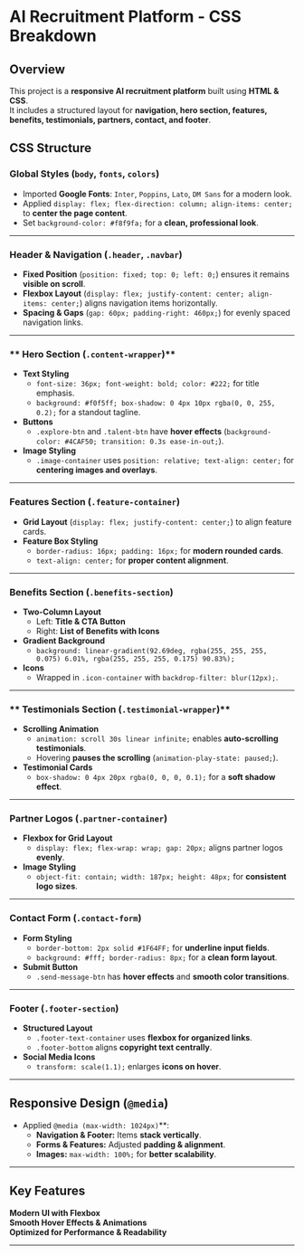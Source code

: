 # AI Recruitment Platform - CSS Breakdown

##  Overview
This project is a **responsive AI recruitment platform** built using **HTML & CSS**.  
It includes a structured layout for **navigation, hero section, features, benefits, testimonials, partners, contact, and footer**.


##  CSS Structure

### **Global Styles (`body`, `fonts`, `colors`)**
- Imported **Google Fonts**: `Inter`, `Poppins`, `Lato`, `DM Sans` for a modern look.
- Applied `display: flex; flex-direction: column; align-items: center;` to **center the page content**.
- Set `background-color: #f8f9fa;` for a **clean, professional look**.

---

### **Header & Navigation (`.header`, `.navbar`)**
- **Fixed Position** (`position: fixed; top: 0; left: 0;`) ensures it remains **visible on scroll**.
- **Flexbox Layout** (`display: flex; justify-content: center; align-items: center;`) aligns navigation items horizontally.
- **Spacing & Gaps** (`gap: 60px; padding-right: 460px;`) for evenly spaced navigation links.

---

### ** Hero Section (`.content-wrapper`)**
- **Text Styling**
  - `font-size: 36px; font-weight: bold; color: #222;` for title emphasis.
  - `background: #f0f5ff; box-shadow: 0 4px 10px rgba(0, 0, 255, 0.2);` for a standout tagline.
- **Buttons**
  - `.explore-btn` and `.talent-btn` have **hover effects** (`background-color: #4CAF50; transition: 0.3s ease-in-out;`).
- **Image Styling**
  - `.image-container` uses `position: relative; text-align: center;` for **centering images and overlays**.

---

### **Features Section (`.feature-container`)**
- **Grid Layout** (`display: flex; justify-content: center;`) to align feature cards.
- **Feature Box Styling**
  - `border-radius: 16px; padding: 16px;` for **modern rounded cards**.
  - `text-align: center;` for **proper content alignment**.

---

### **Benefits Section (`.benefits-section`)**
- **Two-Column Layout**
  - Left: **Title & CTA Button**
  - Right: **List of Benefits with Icons**
- **Gradient Background**
  - `background: linear-gradient(92.69deg, rgba(255, 255, 255, 0.075) 6.01%, rgba(255, 255, 255, 0.175) 90.83%);`
- **Icons**
  - Wrapped in `.icon-container` with `backdrop-filter: blur(12px);`.

---

### ** Testimonials Section (`.testimonial-wrapper`)**
- **Scrolling Animation**
  - `animation: scroll 30s linear infinite;` enables **auto-scrolling testimonials**.
  - Hovering **pauses the scrolling** (`animation-play-state: paused;`).
- **Testimonial Cards**
  - `box-shadow: 0 4px 20px rgba(0, 0, 0, 0.1);` for a **soft shadow effect**.

---

### **Partner Logos (`.partner-container`)**
- **Flexbox for Grid Layout**
  - `display: flex; flex-wrap: wrap; gap: 20px;` aligns partner logos **evenly**.
- **Image Styling**
  - `object-fit: contain; width: 187px; height: 48px;` for **consistent logo sizes**.

---

### **Contact Form (`.contact-form`)**
- **Form Styling**
  - `border-bottom: 2px solid #1F64FF;` for **underline input fields**.
  - `background: #fff; border-radius: 8px;` for a **clean form layout**.
- **Submit Button**
  - `.send-message-btn` has **hover effects** and **smooth color transitions**.

---

### **Footer (`.footer-section`)**
- **Structured Layout**
  - `.footer-text-container` uses **flexbox for organized links**.
  - `.footer-bottom` aligns **copyright text centrally**.
- **Social Media Icons**
  - `transform: scale(1.1);` enlarges **icons on hover**.

---

## **Responsive Design (`@media`)**
- Applied `@media (max-width: 1024px)`**:
  - **Navigation & Footer:** Items **stack vertically**.
  - **Forms & Features:** Adjusted **padding & alignment**.
  - **Images:** `max-width: 100%;` for **better scalability**.

---

##  **Key Features**  
**Modern UI with Flexbox**  
**Smooth Hover Effects & Animations**  
**Optimized for Performance & Readability**  

---



